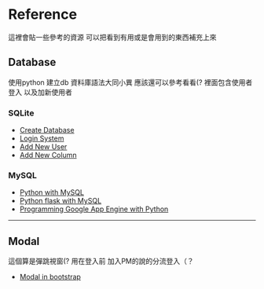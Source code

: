 # Reference

這裡會貼一些參考的資源
可以把看到有用或是會用到的東西補充上來

## Database

使用python 建立db
資料庫語法大同小異 應該還可以參考看看(?
裡面包含使用者登入 以及加新使用者

### SQLite

* [Create Database](https://www.youtube.com/watch?v=QOUJEcphpyI)
* [Login System](https://www.youtube.com/watch?v=ngynJQ0iVwM&t)
* [Add New User](https://www.youtube.com/watch?v=NKHUPhfBaW0&)
* [Add New Column](https://pythontic.com/database/sqlite/alter%20table)

### MySQL

* [Python with MySQL](https://www.youtube.com/watch?v=x7SwgcpACng&list=PLB5jA40tNf3tRMbTpBA0N7lfDZNLZAa9G)
* [Python flask with MySQL](https://youtu.be/6L3HNyXEais)
* [Programming Google App Engine with Python](https://books.google.com.tw/books?id=uxIDCgAAQBAJ&printsec=frontcover#v=onepage&q&f=false)

---

## Modal

這個算是彈跳視窗(?
用在登入前 加入PM的說的分流登入（？

* [Modal in bootstrap](https://getbootstrap.com/docs/4.1/components/modal/)
